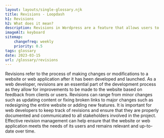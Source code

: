 ```yaml
--- 
layout: layouts/single-glossary.njk
title: Revisions - Loopdash
h1: Revisions
h2: What does it mean?
description: Revisions in Wordpress are a feature that allows users to view and restore previous versions of their content, providing a safety net for changes made to posts and pages.
imageAlt: keyboard
sitemap:
	changefreq: weekly
	priority: 0.5
tags: glossary
date: 2023-03-15
url: /glossary/revisions
---
```


Revisions refer to the process of making changes or modifications to a website or web application after it has been developed and launched. As a web developer, revisions are an essential part of the development process as they allow for improvements to be made to the website based on feedback from clients or users. Revisions can range from minor changes such as updating content or fixing broken links to major changes such as redesigning the entire website or adding new features. It is important for web developers to keep track of revisions and ensure that they are properly documented and communicated to all stakeholders involved in the project. Effective revision management can help ensure that the website or web application meets the needs of its users and remains relevant and up-to-date over time.
